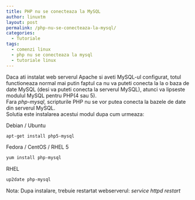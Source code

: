 ```yaml
---
title: PHP nu se conecteaza la MySQL
author: linuxtm
layout: post
permalink: /php-nu-se-conecteaza-la-mysql/
categories:
  - Tutoriale
tags:
  - comenzi linux
  - php nu se conecteaza la mysql
  - tutoriale linux
---
```

Daca ati instalat web serverul Apache si aveti MySQL-ul configurat, totul functioneaza normal mai putin faptul ca nu va puteti conecta la la o baza de date MySQL (desi va puteti conecta la serverul MySQL), atunci va lipseste modulul MySQL pentru PHP(4 sau 5).  
Fara *php-mysql*, scripturile PHP nu se vor putea conecta la bazele de date din serverul MySQL.  
Solutia este instalarea acestui modul dupa cum urmeaza:

Debian / Ubuntu

```bash
apt-get install php5-mysql
```

Fedora / CentOS / RHEL 5

```bash
yum install php-mysql
```

RHEL

```bash
up2date php-mysql
```

Nota: Dupa instalare, trebuie restartat webserverul: *service httpd restart*